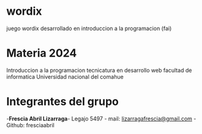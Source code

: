 # wordix
juego wordix desarrollado en introduccion a la programacion (fai)

# Materia 2024
 Introduccion a la programacion
 tecnicatura en desarrollo web
 facultad de informatica
 Universidad nacional del comahue

 # Integrantes del grupo
  -**Frescia Abril Lizarraga**- Legajo 5497 - mail: lizarragafrescia@gmail.com - Github: fresciaabril
 